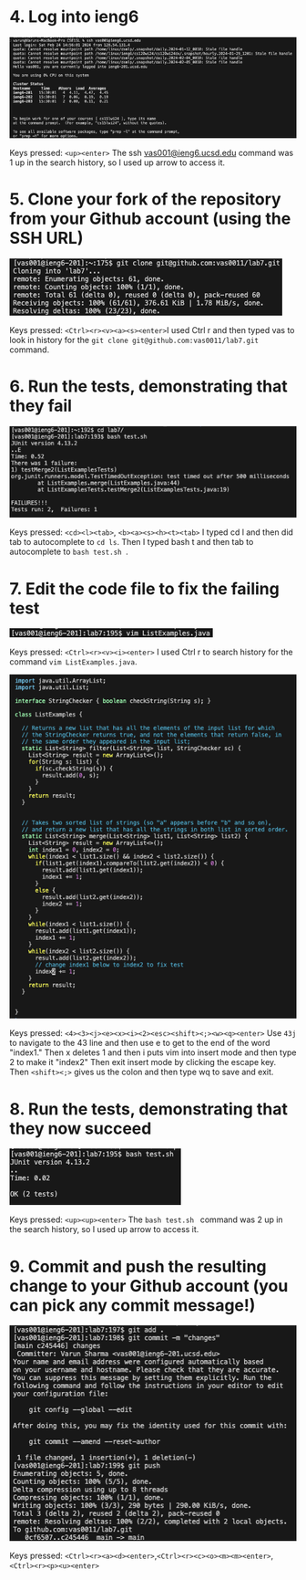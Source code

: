 # 4.  Log into ieng6
![Image](part4.png)

Keys pressed: ```<up><enter>```  The ssh vas001@ieng6.ucsd.edu command was 1 up in the search history, so I used up arrow to access it.
# 5. Clone your fork of the repository from your Github account (using the SSH URL)
![Image](part5.png)

Keys pressed: ```<Ctrl><r><v><a><s><enter>```I used Ctrl r and then typed vas to look in history for the ```git clone git@github.com:vas0011/lab7.git``` command.
# 6. Run the tests, demonstrating that they fail
![Image](part6.png)

Keys pressed: ```<cd><l><tab>```, ```<b><a><s><h><t><tab>``` I typed cd l and then did tab to autocomplete to ```cd ls```. Then I typed bash t and then tab to autocomplete to ```bash test.sh ```.
# 7. Edit the code file to fix the failing test
![Image](part7.png)

Keys pressed: ```<Ctrl><r><v><i><enter>``` I used Ctrl r to search history for the command ```vim ListExamples.java```. 

![Image](part72.png)

Keys pressed: ```<4><3><j><e><x><i><2><esc><shift><;><w><q><enter>``` Use ```43j``` to navigate to the 43 line and then use e to get to the end of the word "index1." Then x deletes 1 and then i puts vim into insert mode and then type 2 to make it "index2" Then exit insert mode by clicking the escape key. Then ```<shift><;>``` gives us the colon and then type wq to save and exit.

# 8. Run the tests, demonstrating that they now succeed
![Image](part8.png)

Keys pressed: ```<up><up><enter>``` The ```bash test.sh ``` command was 2 up in the search history, so I used up arrow to access it.
# 9. Commit and push the resulting change to your Github account (you can pick any commit message!)
![Image](part9.png)

Keys pressed: ```<Ctrl><r><a><d><enter>```,```<Ctrl><r><c><o><m><m><enter>```, ```<Ctrl><r><p><u><enter>``` 
